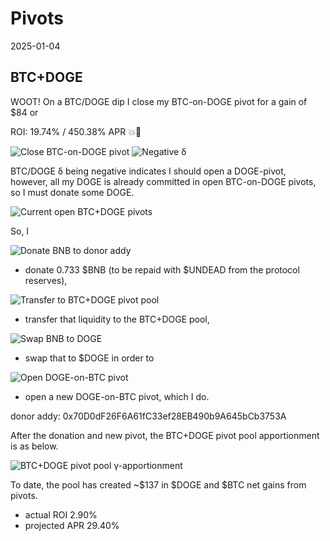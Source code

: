 # Pivots

2025-01-04

## BTC+DOGE

WOOT! On a BTC/DOGE dip I close my BTC-on-DOGE pivot for a gain of $84 or

ROI: 19.74% / 450.38% APR 💥🎉

![Close BTC-on-DOGE pivot](imgs/01a-close-btc-pivot.png)
![Negative δ](imgs/01b-neg-δ.png)

BTC/DOGE δ being negative indicates I should open a DOGE-pivot, however, all my DOGE is already committed in open BTC-on-DOGE pivots, so I must donate some DOGE.

![Current open BTC+DOGE pivots](imgs/01c-pivots.png)

So, I 

![Donate BNB to donor addy](imgs/02a-donate-bnb.png)

* donate 0.733 $BNB (to be repaid with $UNDEAD from the protocol reserves), 

![Transfer to BTC+DOGE pivot pool](imgs/02b-xfer.png)

* transfer that liquidity to the BTC+DOGE pool, 

![Swap BNB to DOGE](imgs/02c-swap-to-doge.png)

* swap that to $DOGE in order to 

![Open DOGE-on-BTC pivot](imgs/02d-open-doge-pivot.png)

* open a new DOGE-on-BTC pivot, which I do.

donor addy: 0x70D0dF26F6A61fC33ef28EB490b9A645bCb3753A

After the donation and new pivot, the BTC+DOGE pivot pool apportionment is as below.

![BTC+DOGE pivot pool γ-apportionment](imgs/03-btc-doge.png)

To date, the pool has created ~$137 in $DOGE and $BTC net gains from pivots.

* actual ROI 2.90%
* projected APR 29.40%


